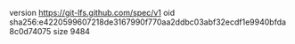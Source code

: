 version https://git-lfs.github.com/spec/v1
oid sha256:e4220599607218de3167990f770aa2ddbc03abf32ecdf1e9940bfda8c0d74075
size 9484
